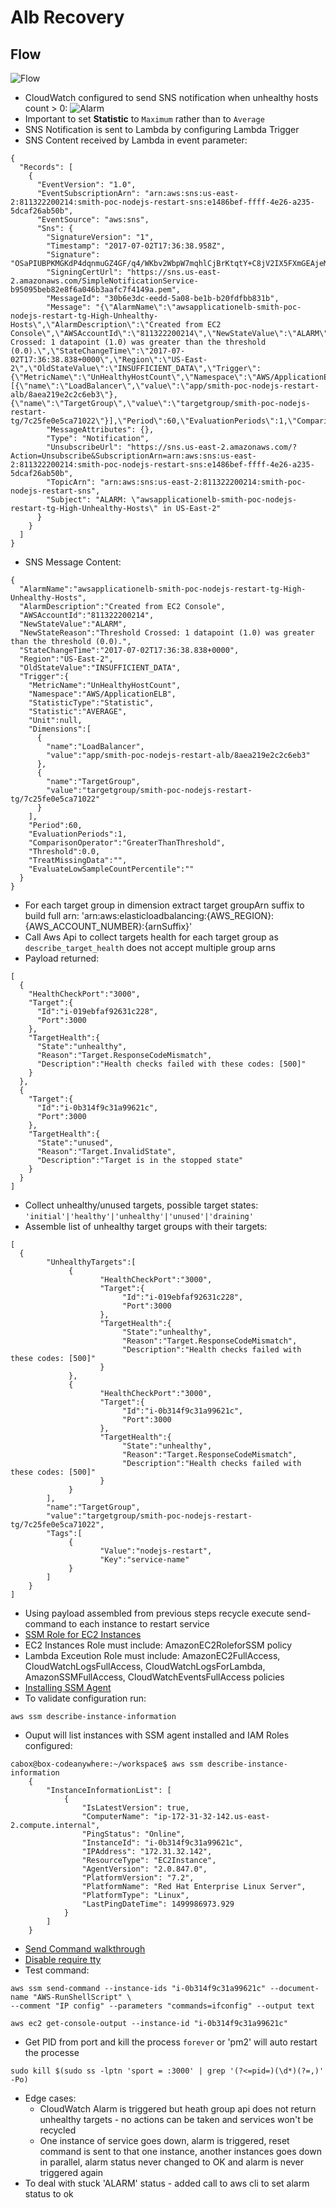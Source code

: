 # Alb Recovery #

## Flow ##

![Flow](./media/aws-alb-health.io.png)

* CloudWatch configured to send SNS notification when unhealthy hosts count > 0:
![Alarm](./media/cloud-watch-alarm.png)
* Important to set **Statistic** to ```Maximum``` rather than to ```Average```
* SNS Notification is sent to Lambda by configuring Lambda Trigger 
* SNS Content received by Lambda in event parameter:
```
{
  "Records": [
    {
      "EventVersion": "1.0", 
      "EventSubscriptionArn": "arn:aws:sns:us-east-2:811322200214:smith-poc-nodejs-restart-sns:e1486bef-ffff-4e26-a235-5dcaf26ab50b", 
      "EventSource": "aws:sns", 
      "Sns": {
        "SignatureVersion": "1", 
        "Timestamp": "2017-07-02T17:36:38.958Z", 
        "Signature": "OSaPIUBPKMGKdP4dqnmuGZ4GF/q4/WKbv2WbpW7mqhlCjBrKtqtY+C8jV2IX5FXmGEAjeMp0H4kwE79e9fUL9+axmnZHxA/8SJjDURNvs4f8MEbeoOXv4TRnI8ibBZQjUcWlG2+xFaw3N+J4OaJKtmCj8w5l4LdLJJKrrkGptmEwuAxzqHSk7EVd4iwQrNaoDsy6iWCv7jqv6JkWbXBB70KTbTcmhQX2rIdiIPUwLAkigq/qVkc3z1t2wIGaI8uOa6OOCzmJ6RrrJVZdyPividO7DUhT5MidQ/bzFsC3uKYltffnJUpWhuE/Cm2XX4sV+3cDJTueZtF2eATupX4tTg==", 
        "SigningCertUrl": "https://sns.us-east-2.amazonaws.com/SimpleNotificationService-b95095beb82e8f6a046b3aafc7f4149a.pem", 
        "MessageId": "30b6e3dc-eedd-5a08-be1b-b20fdfbb831b", 
        "Message": "{\"AlarmName\":\"awsapplicationelb-smith-poc-nodejs-restart-tg-High-Unhealthy-Hosts\",\"AlarmDescription\":\"Created from EC2 Console\",\"AWSAccountId\":\"811322200214\",\"NewStateValue\":\"ALARM\",\"NewStateReason\":\"Threshold Crossed: 1 datapoint (1.0) was greater than the threshold (0.0).\",\"StateChangeTime\":\"2017-07-02T17:36:38.838+0000\",\"Region\":\"US-East-2\",\"OldStateValue\":\"INSUFFICIENT_DATA\",\"Trigger\":{\"MetricName\":\"UnHealthyHostCount\",\"Namespace\":\"AWS/ApplicationELB\",\"StatisticType\":\"Statistic\",\"Statistic\":\"AVERAGE\",\"Unit\":null,\"Dimensions\":[{\"name\":\"LoadBalancer\",\"value\":\"app/smith-poc-nodejs-restart-alb/8aea219e2c2c6eb3\"},{\"name\":\"TargetGroup\",\"value\":\"targetgroup/smith-poc-nodejs-restart-tg/7c25fe0e5ca71022\"}],\"Period\":60,\"EvaluationPeriods\":1,\"ComparisonOperator\":\"GreaterThanThreshold\",\"Threshold\":0.0,\"TreatMissingData\":\"\",\"EvaluateLowSampleCountPercentile\":\"\"}}", 
        "MessageAttributes": {}, 
        "Type": "Notification", 
        "UnsubscribeUrl": "https://sns.us-east-2.amazonaws.com/?Action=Unsubscribe&SubscriptionArn=arn:aws:sns:us-east-2:811322200214:smith-poc-nodejs-restart-sns:e1486bef-ffff-4e26-a235-5dcaf26ab50b", 
        "TopicArn": "arn:aws:sns:us-east-2:811322200214:smith-poc-nodejs-restart-sns", 
        "Subject": "ALARM: \"awsapplicationelb-smith-poc-nodejs-restart-tg-High-Unhealthy-Hosts\" in US-East-2"
	  }
    }
  ]
}
```
* SNS Message Content:
```
{  
  "AlarmName":"awsapplicationelb-smith-poc-nodejs-restart-tg-High-Unhealthy-Hosts",
  "AlarmDescription":"Created from EC2 Console",
  "AWSAccountId":"811322200214",
  "NewStateValue":"ALARM",
  "NewStateReason":"Threshold Crossed: 1 datapoint (1.0) was greater than the threshold (0.0).",
  "StateChangeTime":"2017-07-02T17:36:38.838+0000",
  "Region":"US-East-2",
  "OldStateValue":"INSUFFICIENT_DATA",
  "Trigger":{  
    "MetricName":"UnHealthyHostCount",
    "Namespace":"AWS/ApplicationELB",
    "StatisticType":"Statistic",
    "Statistic":"AVERAGE",
    "Unit":null,
    "Dimensions":[  
      {  
        "name":"LoadBalancer",
        "value":"app/smith-poc-nodejs-restart-alb/8aea219e2c2c6eb3"
      },
      {  
        "name":"TargetGroup",
        "value":"targetgroup/smith-poc-nodejs-restart-tg/7c25fe0e5ca71022"
      }
    ],
    "Period":60,
    "EvaluationPeriods":1,
    "ComparisonOperator":"GreaterThanThreshold",
    "Threshold":0.0,
    "TreatMissingData":"",
    "EvaluateLowSampleCountPercentile":""
  }
}
```
* For each target group in dimension extract target groupArn suffix to build full arn:
'arn:aws:elasticloadbalancing:{AWS_REGION}:{AWS_ACCOUNT_NUMBER}:{arnSuffix}'
* Call Aws Api to collect targets health for each target group as ```describe_target_health``` does not accept multiple group arns
* Payload returned:
```
[  
  {  
    "HealthCheckPort":"3000",
    "Target":{  
      "Id":"i-019ebfaf92631c228",
      "Port":3000
    },
    "TargetHealth":{  
      "State":"unhealthy",
      "Reason":"Target.ResponseCodeMismatch",
      "Description":"Health checks failed with these codes: [500]"
    }
  },
  {  
    "Target":{  
      "Id":"i-0b314f9c31a99621c",
      "Port":3000
    },
    "TargetHealth":{  
      "State":"unused",
      "Reason":"Target.InvalidState",
      "Description":"Target is in the stopped state"
    }
  }
]
```
* Collect unhealthy/unused targets, possible target states: ```'initial'|'healthy'|'unhealthy'|'unused'|'draining'```
* Assemble list of unhealthy target groups with their targets:
```
[  
  {  
		"UnhealthyTargets":[  
			 {  
					"HealthCheckPort":"3000",
					"Target":{  
						 "Id":"i-019ebfaf92631c228",
						 "Port":3000
					},
					"TargetHealth":{  
						 "State":"unhealthy",
						 "Reason":"Target.ResponseCodeMismatch",
						 "Description":"Health checks failed with these codes: [500]"
					}
			 },
			 {  
					"HealthCheckPort":"3000",
					"Target":{  
						 "Id":"i-0b314f9c31a99621c",
						 "Port":3000
					},
					"TargetHealth":{  
						 "State":"unhealthy",
						 "Reason":"Target.ResponseCodeMismatch",
						 "Description":"Health checks failed with these codes: [500]"
					}
			 }
		],
		"name":"TargetGroup",
		"value":"targetgroup/smith-poc-nodejs-restart-tg/7c25fe0e5ca71022",
		"Tags":[  
			 {  
					"Value":"nodejs-restart",
					"Key":"service-name"
			 }
		]
	}
]
```
* Using payload assembled from previous steps recycle execute send-command to each instance to restart service
* [SSM Role for EC2 Instances](http://docs.aws.amazon.com/systems-manager/latest/userguide/sysman-configuring-access-policies.html)
* EC2 Instances Role must include: AmazonEC2RoleforSSM policy
* Lambda Exceution Role must include:  AmazonEC2FullAccess, CloudWatchLogsFullAccess, CloudWatchLogsForLambda, AmazonSSMFullAccess, CloudWatchEventsFullAccess policies
* [Installing SSM Agent](http://docs.aws.amazon.com/systems-manager/latest/userguide/ssm-agent.html#sysman-install-ssm-agent)
* To validate configuration run:
```
aws ssm describe-instance-information
```
* Ouput will list instances with SSM agent installed and IAM Roles configured:
```
cabox@box-codeanywhere:~/workspace$ aws ssm describe-instance-information
	{
		"InstanceInformationList": [
			{
				"IsLatestVersion": true,
				"ComputerName": "ip-172-31-32-142.us-east-2.compute.internal",
				"PingStatus": "Online",
				"InstanceId": "i-0b314f9c31a99621c",
				"IPAddress": "172.31.32.142",
				"ResourceType": "EC2Instance",
				"AgentVersion": "2.0.847.0",
				"PlatformVersion": "7.2",
				"PlatformName": "Red Hat Enterprise Linux Server",
				"PlatformType": "Linux",
				"LastPingDateTime": 1499986973.929
			}
		]
	} 
```
* [Send Command walkthrough](http://docs.aws.amazon.com/systems-manager/latest/userguide/walkthrough-cli.html)
* [Disable require tty](https://www.shell-tips.com/2014/09/08/sudo-sorry-you-must-have-a-tty-to-run-sudo/)
* Test command:
```
aws ssm send-command --instance-ids "i-0b314f9c31a99621c" --document-name "AWS-RunShellScript" \
--comment "IP config" --parameters "commands=ifconfig" --output text

aws ec2 get-console-output --instance-id "i-0b314f9c31a99621c"
```
* Get PID from port and kill the process `forever` or 'pm2' will auto restart the processe
```
sudo kill $(sudo ss -lptn 'sport = :3000' | grep '(?<=pid=)(\d*)(?=,)' -Po)
```
* Edge cases:
	* CloudWatch Alarm is triggered but heath group api does not return unhealthy targets - no actions can be taken and services won't be recycled
	* One instance of service goes down, alarm is triggered, reset command is sent to that one instance, another instances goes down in parallel, alarm status never changed to OK and alarm is never triggered again
* To deal with stuck 'ALARM' status - added call to aws cli to set alarm status to ok
